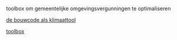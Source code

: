 toolbox om gemeentelijke omgevingsvergunningen te optimaliseren

[de bouwcode als klimaattool](https://drive.google.com/file/d/1Q00Kis5NrcKWj5rbiF5WYyzYYTEdY7-S/view)

[toolbox](best/bouwcode_handboekdigitaal0728-2.pdf)
